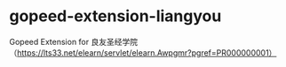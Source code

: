 # gopeed-extension-liangyou
Gopeed Extension for 良友圣经学院（https://lts33.net/elearn/servlet/elearn.Awpgmr?pgref=PR000000001） 

